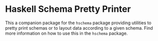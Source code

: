 # Haskell Schema Pretty Printer

This a companion package for the `hschema` package providing utilities to pretty print schemas or to layout data
according to a given schema. Find more information on how to use this in the `hschema` package.